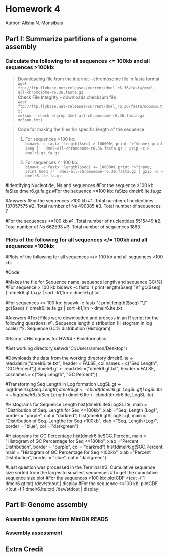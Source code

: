 # Homework 4

Author: Alisha N. Monsibais

## Part I: Summarize partitions of a genome assembly 

### Calculate the following for all sequences <= 100kb and all sequences >100kb:

>Downloading file from the internet - chromosome file in fasta format <br> 
>`wget ftp://ftp.flybase.net/releases/current/dmel_r6.36/fasta/dmel-all-chromosome-r6.36.fasta.gz` <br>
>Check File Integrity - downloads checksum file <br>
>`wget ftp://ftp.flybase.net/releases/current/dmel_r6.36/fasta/md5sum.txt`<br> 
>`md5sum --check <(grep dmel-all-chromosome-r6.36.fasta.gz md5sum.txt)` 

>Code for making the files for specific length of the sequence
>1. For sequences >100 kb:<br>
>`bioawk -c fastx 'length($seq) > 100000{ print ">"$name; print $seq }'  dmel-all-chromosome-r6.36.fasta.gz | gzip -c > dmelr6.gt.fa.gz`
>
>2. For sequences <=100 kb:<br>
>`bioawk -c fastx 'length($seq) <= 100000{ print ">"$name; print $seq }'  dmel-all-chromosome-r6.36.fasta.gz | gzip -c > dmelr6.lte.fa.gz`


#Identifying Nucleotide, Ns and sequences
#For the sequence >100 kb: 
faSize dmelr6.gt.fa.gz
#For the sequence <=100 kb:
faSize dmelr6.lte.fa.gz

#Answers
#For the sequences >100 kb
#1. Total number of nucleotides		137057575
#2. Total number of Ns 			490385
#3. Total number of sequences		7

#For the sequences <=100 kb
#1. Total number of nucleotides 	5515449
#2. Total number of Ns			662593
#3. Total number of sequences		1863

### Plots of the following for all sequences </= 100kb and all sequences >100kb:

#Plots of the following for all sequences =/< 100 kb and all sequences >100 kb:

#Code

#Makes the file for Sequence name, sequence length and sequence GC(%)
#For sequence > 100 kb
bioawk -c fastx '{ print length($seq) "\t" gc($seq) }' dmelr6.gt.fa.gz | sort  -k1,1rn > dmelr6.gt.txt

#For sequences <= 100 kb:
bioawk -c fastx '{ print length($seq) "\t" gc($seq) }' dmelr6.lte.fa.gz | sort  -k1,1rn > dmelr6.lte.txt

#Answers
#Text Files were downloaded and process in an R script for the following questions:
#1. Sequence length distribution (Histogram in log scale)
#2. Sequence GC% distribution (Histogram) 

#Rscript
#Histograms for HW#4 - Bioinformatics 

#Set working directory 
setwd("C:/Users/anmon/Desktop")

#Downloads the data from the working directory 
dmelr6.lte <- read.delim("dmelr6.lte.txt", header = FALSE, col.names = c("Seq Length", "GC Percent"))
dmelr6.gt <- read.delim("dmelr6.gt.txt", header = FALSE, col.names = c("Seq Length", "GC Percent"))

#Transforming Seq Length in Log formation 
LogSL.gt <- log(dmelr6.gt$Seq.Length)
dmelr6.gt <- cbind(dmelr6.gt, LogSL.gt)
LogSL.lte <- log(dmelr6.lte$Seq.Length)
dmelr6.lte <- cbind(dmelr6.lte, LogSL.lte)


#Histograms for Sequence Length
hist(dmelr6.lte$LogSL.lte,
     main = "Distribution of Seq. Length for Seq <=100kb", 
     xlab ="Seq. Length (Log)", 
     border = "purple", 
     col = "darkred")
hist(dmelr6.gt$LogSL.gt,
     main = "Distribution of Seq. Lengthe for Seq >100kb", 
     xlab ="Seq. Length (Log)", 
     border = "blue", 
     col = "darkgreen")


#Histograms for GC Percentage
hist(dmelr6.lte$GC.Percent,
    main = "Histogram of GC Percentage for Seq <=100kb", 
    xlab ="Percent Distribution", 
    border = "purple", 
    col = "darkred")
hist(dmelr6.gt$GC.Percent,
     main = "Histogram of GC Percentage for Seq >100kb", 
     xlab ="Percent Distribution", 
     border = "blue", 
     col = "darkgreen")

#Last question was processed in the Terminal
#3. Cumulative sequence size sorted from the larges to smallest sequences
#To get the cumulative sequence size plot
#For the sequences >100 kb:
plotCDF <(cut -f 1 dmelr6.gt.txt) /dev/stdout | display 
#For the sequence <=100 kb:
plotCDF <(cut -f 1 dmelr6.lte.txt) /dev/stdout | display






















## Part II: Genome assembly 

### Assemble a genome form MinION READS

### Assembly assessment 

## Extra Credit 
